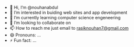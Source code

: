 - 👋 Hi, I’m @nouhanabdul
- 👀 I’m interested in buiding web sites and app development 
- 🌱 I’m currently learning computer science engeneering
- 💞️ I’m looking to collaborate on 
- 📫 How to reach me just email to rasiknouhan7@gmail.com
- 😄 Pronouns: ...
- ⚡ Fun fact: ...

<!---
nouhanabdul/nouhanabdul is a ✨ special ✨ repository because its `README.md` (this file) appears on your GitHub profile.
You can click the Preview link to take a look at your changes.
--->
